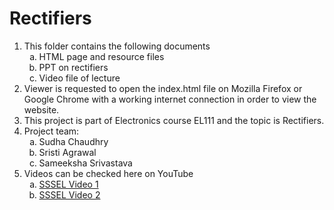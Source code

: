 # Rectifiers
<ol type='1'> 
<li>This folder contains the following documents
<ol type='a'>
<li>HTML page and resource files</li>
<li>PPT on rectifiers</li>
<li>Video file of lecture</li>
</ol>
</li>
<li>Viewer is requested to open the index.html file on Mozilla Firefox or Google Chrome with a working internet connection in order to view the website.</li>
<li>This project is part of Electronics course EL111 and the topic is Rectifiers.</li>
<li>Project team:
<ol type='a'>
<li>Sudha Chaudhry</li>
<li>Sristi Agrawal</li>
<li>Sameeksha Srivastava</li>
</ol>
</li>
<li>Videos can be checked here on YouTube
<ol type='a'>
<li><a href='https://youtu.be/LK0h1Qx_1CI'>SSSEL Video 1</a></li>
<li><a href='https://youtu.be/_y3nfhOn5z0'>SSSEL Video 2</a></li>
</ol>
